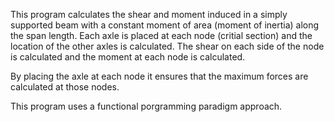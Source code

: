 
This program calculates the shear and moment induced in a simply supported beam
with a constant moment of area (moment of inertia) along the span length. Each
axle is placed at each node (critial section) and the location of the other axles
is calculated. The shear on each side of the node is calculated and the moment at each node is
calculated. 

By placing the axle at each node it ensures that the maximum forces are
calculated at those nodes. 

This program uses a functional porgramming paradigm approach. 
